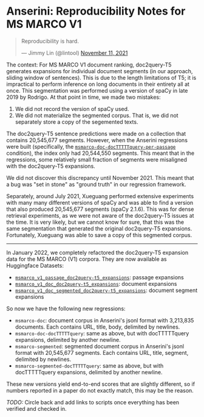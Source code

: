 # Anserini: Reproducibility Notes for MS MARCO V1

<blockquote class="twitter-tweet"><p lang="en" dir="ltr">Reproducibility is hard.</p>&mdash; Jimmy Lin (@lintool) <a href="https://twitter.com/lintool/status/1458853999298465796?ref_src=twsrc%5Etfw">November 11, 2021</a></blockquote>

The context: For MS MARCO V1 document ranking, doc2query-T5 generates expansions for individual document segments (in our approach, sliding window of sentences).
This is due to the length limitations of T5; it is impractical to perform inference on long documents in their entirety all at once.
This segmentation was performed using a version of spaCy in late 2019 by Rodrigo.
At that point in time, we made two mistakes:

1. We did not record the version of spaCy used.
2. We did not materialize the segmented corpus. That is, we did not separately store a copy of the segemented texts.

The doc2query-T5 sentence predictions were made on a collection that contains 20,545,677 segments.
However, when the Anserini regressions were built (specifically, the [`msmarco-doc-docTTTTTquery-per-passage`](regressions-msmarco-doc-docTTTTTquery-per-passage.md) condition), the index only had 20,544,550 segments.
This meant that in the regressions, some relatively small fraction of segments were misaligned with the doc2query-T5 expansions.

We did not discover this discrepancy until November 2021.
This meant that a bug was "set in stone" as "ground truth" in our regression framework.

Separately, around July 2021, Xueguang performed extensive experiments with many many different versions of spaCy and was able to find a version that also produced 20,545,677 segments (spaCy 2.1.6).
This was for dense retrieval experiments, as we were not aware of the doc2query-T5 issues at the time.
It is very likely, but we cannot know for sure, that this was the same segmentation that generated the original doc2query-T5 expansions.
Fortunately, Xueguang was able to save a copy of this segmented corpus.

---

In January 2022, we completely refactored the doc2query-T5 expansion data for the MS MARCO (V1) corpora.
They are now available as Huggingface Datasets:

+ [`msmarco_v1_passage_doc2query-t5_expansions`](https://huggingface.co/datasets/castorini/msmarco_v1_passage_doc2query-t5_expansions): passage expansions
+ [`msmarco_v1_doc_doc2query-t5_expansions`](https://huggingface.co/datasets/castorini/msmarco_v1_doc_doc2query-t5_expansions): document expansions
+ [`msmarco_v1_doc_segmented_doc2query-t5_expansions`](https://huggingface.co/datasets/castorini/msmarco_v1_doc_segmented_doc2query-t5_expansions): document segment expansions

So now we have the following new regressions:

+ `msmarco-doc`: document corpus in Anserini's jsonl format with 3,213,835 documents. Each contains URL, title, body, delimited by newlines.
+ `msmarco-doc-docTTTTTquery`: same as above, but with docTTTTTquery expansions, delimited by another newline.
+ `msmarco-segmented`: segmented document corpus in Anserini's jsonl format with 20,545,677 segments. Each contains URL, title, segment, delimited by newlines.
+ `msmarco-segmented-docTTTTTquery`: same as above, but with docTTTTTquery expansions, delimited by another newline.

These new versions yield end-to-end scores that are slightly different, so if numbers reported in a paper do not exactly match, this may be the reason.

*TODO:* Circle back and add links to scripts once everything has been verified and checked in.
